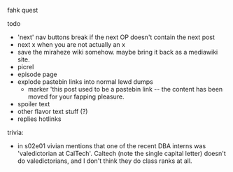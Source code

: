 fahk quest


todo

* 'next' nav buttons break if the next OP doesn't contain the next post
* next x when you are not actually an x
* save the miraheze wiki somehow. maybe bring it back as a mediawiki site.
* picrel
* episode page
* explode pastebin links into normal lewd dumps
    * marker 'this post used to be a pastebin link -- the content has been moved for your fapping pleasure.
* spoiler text 
* other flavor text stuff (?)
* replies hotlinks

trivia:
* in s02e01 vivian mentions that one of the recent DBA interns was 'valedictorian at CalTech'. Caltech (note the single capital letter) doesn't do valedictorians, and I don't think they do class ranks at all.